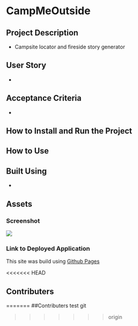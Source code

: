 # CampMeOutside 

## Project Description

* Campsite locator and fireside story generator

## User Story

* 

## Acceptance Criteria

* 

## How to Install and Run the Project
 
 
## How to Use 
 
 
## Built Using

* 


## Assets 

### Screenshot 

<!-- Make sure to resize the pictures so they fit appropriately  -->
![](./assets/####)

### Link to Deployed Application

<!-- Link -->

This site was build using [Github Pages]()
 
<<<<<<< HEAD
## Contributers


=======
 ##Contributers
  test git
>>>>>>> origin
